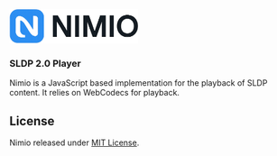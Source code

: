 <img src="nimio-logo.png" alt="Nimio Logo" height="60"/>

### SLDP 2.0 Player

Nimio is a JavaScript based implementation for the playback of SLDP content.
It relies on WebCodecs for playback.


## License
Nimio released under [MIT License](https://github.com/Softvelum/nimio/blob/main/LICENSE).
